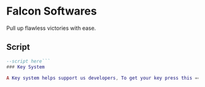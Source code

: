 # Falcon Softwares
Pull up flawless victories with ease.

## Script
```LUA
--script here```
### Key System

A Key system helps support us developers, To get your key press this ==> [Get Key](https://roblox.com)
